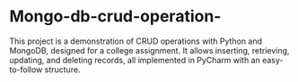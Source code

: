 # Mongo-db-crud-operation-
This project is a demonstration of CRUD operations with Python and MongoDB, designed for a college assignment. It allows inserting, retrieving, updating, and deleting records, all implemented in PyCharm with an easy-to-follow structure.

